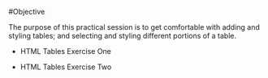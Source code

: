#Objective

The purpose of this practical session is to get comfortable with adding and styling tables; and selecting and styling different portions of a table.

- HTML Tables Exercise One

- HTML Tables Exercise Two
